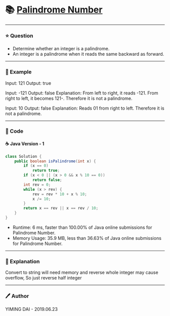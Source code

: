 # :books: [Palindrome Number](https://leetcode.com/problems/palindrome-number/)

---

### :star: Question

- Determine whether an integer is a palindrome.
- An integer is a palindrome when it reads the same backward as forward.

---

### :car: Example

Input: 121
Output: true

Input: -121
Output: false
Explanation: From left to right, it reads -121. From right to left, it becomes 121-. Therefore it is not a palindrome.

Input: 10
Output: false
Explanation: Reads 01 from right to left. Therefore it is not a palindrome.

---

### :hammer: Code

#### :coffee: Java Version - 1

```java
class Solution {
    public boolean isPalindrome(int x) {
        if (x == 0)
            return true;
        if (x < 0 || (x > 0 && x % 10 == 0))
            return false;
        int rev = 0;
        while (x > rev) {
            rev = rev * 10 + x % 10;
            x /= 10;
        }
        return x == rev || x == rev / 10;
    }
}
```

- Runtime: 6 ms, faster than 100.00% of Java online submissions for Palindrome Number.
- Memory Usage: 35.9 MB, less than 36.63% of Java online submissions for Palindrome Number.

---

### :pencil: Explanation

Convert to string will need memory and reverse whole integer may cause overflow, So just reverse half integer

---

### :pen: Author

YIMING DAI - 2019.06.23
